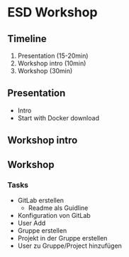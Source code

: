 # ESD Workshop 

## Timeline
1. Presentation (15-20min)
2. Workshop intro (10min)
3. Workshop (30min)
    
## Presentation
- Intro
- Start with Docker download

## Workshop intro


## Workshop
### Tasks
- GitLab erstellen
    - Readme als Guidline
- Konfiguration von GitLab
- User Add
- Gruppe erstellen
- Projekt in der Gruppe erstellen
- User zu Gruppe/Project hinzufügen

